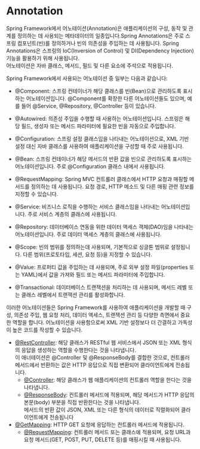 # Annotation

Spring Framework에서 어노테이션(Annotation)은 애플리케이션의 구성, 동작 및 관계를 정의하는 데 사용되는 메타데이터의 일종입니다.Spring Annotations은 주로 스프링 컴포넌트(빈)를
정의하거나 빈의 의존성을 주입하는 데 사용됩니다. Spring Annotations은 스프링의 IoC(Inversion of Control) 및 DI(Dependency Injection) 기능을 활용하기 위해
사용됩니다.<br>
어노테이션은 자바 클래스, 메서드, 필드 및 다른 요소에 주석으로 적용됩니다.

Spring Framework에서 사용되는 어노테이션 중 일부는 다음과 같습니다:

- @Component: 스프링 컨테이너가 해당 클래스를 빈(Bean)으로 관리하도록 표시하는 어노테이션입니다. @Component를 확장한 다른 어노테이션들도 있으며, 예를 들어 @Service,
  @Repository, @Controller 등이 있습니다.

- @Autowired: 의존성 주입을 수행할 때 사용하는 어노테이션입니다. 스프링은 해당 필드, 생성자 또는 메서드 파라미터에 필요한 빈을 자동으로 주입합니다.

- @Configuration: 스프링 설정 클래스임을 나타내는 어노테이션으로, XML 기반 설정 대신 자바 클래스를 사용하여 애플리케이션을 구성할 때 주로 사용됩니다.

- @Bean: 스프링 컨테이너가 해당 메서드의 반환 값을 빈으로 관리하도록 표시하는 어노테이션입니다. 주로 @Configuration 클래스 내에서 사용됩니다.

- @RequestMapping: Spring MVC 컨트롤러 클래스에서 HTTP 요청과 매핑할 메서드를 정의하는 데 사용됩니다. 요청 경로, HTTP 메소드 및 다른 매핑 관련 정보를 지정할 수 있습니다.

- @Service: 비즈니스 로직을 수행하는 서비스 클래스임을 나타내는 어노테이션입니다. 주로 서비스 계층의 클래스에 사용됩니다.

- @Repository: 데이터베이스 연동을 위한 데이터 액세스 객체(DAO)임을 나타내는 어노테이션입니다. 주로 데이터 액세스 계층의 클래스에 사용됩니다.

- @Scope: 빈의 범위를 정의하는데 사용되며, 기본적으로 싱글톤 범위로 설정됩니다. 다른 범위(프로토타입, 세션, 요청 등)을 지정할 수 있습니다.

- @Value: 프로퍼티 값을 주입하는 데 사용되며, 주로 외부 설정 파일(properties 또는 YAML)에서 값을 가져와 필드 또는 메서드 파라미터에 주입합니다.

- @Transactional: 데이터베이스 트랜잭션을 처리하는 데 사용되며, 메서드 레벨 또는 클래스 레벨에서 트랜잭션 관리를 활성화합니다.

이러한 어노테이션들은 Spring Framework를 사용하여 애플리케이션을 개발할 때 구성, 의존성 주입, 웹 요청 처리, 데이터 액세스, 트랜잭션 관리 등 다양한 측면에서 중요한 역할을 합니다. 어노테이션을
사용함으로써 XML 기반 설정보다 더 간결하고 가독성이 높은 코드를 작성할 수 있습니다.

- [@RestController](https://docs.spring.io/spring-framework/docs/current/javadoc-api/org/springframework/web/bind/annotation/RestController.html):
  해당 클래스가 RESTful 웹 서비스에서 JSON 또는 XML 형식의 응답을 생성하는 역할을 수행한다는 것을 나타냅니다.<br>
  이 애너테이션은 @Controller 및 @ResponseBody를 결합한 것으로, 컨트롤러 메서드에서 반환하는 값은 HTTP 응답으로 직접 변환되어 클라이언트에게 전송됩니다.
    - [@Controller](https://docs.spring.io/spring-framework/docs/current/javadoc-api/org/springframework/stereotype/Controller.html):
      해당 클래스가 웹 애플리케이션의 컨트롤러 역할을 한다는 것을 나타냅니다.
    - [@ResponseBody](https://docs.spring.io/spring-framework/docs/current/javadoc-api/org/springframework/web/bind/annotation/ResponseBody.html):
      컨트롤러 메서드에 적용되며, 해당 메서드가 HTTP 응답의 본문(body) 부분을 직접 반환한다는 것을 나타냅니다.<br>메서드의 반환 값이 JSON, XML 또는 다른 형식의 데이터로 직렬화되어
      클라이언트에게 전송됩니다
- [@GetMapping](https://docs.spring.io/spring-framework/docs/current/javadoc-api/org/springframework/web/bind/annotation/GetMapping.html):
  HTTP GET 요청에 응답하는 컨트롤러 메서드에 적용됩니다.
    - [@RequestMapping](https://docs.spring.io/spring-framework/docs/current/javadoc-api/org/springframework/web/bind/annotation/RequestMapping.html):
      컨트롤러 메서드 또는 클래스에 적용되며, 요청 URL과 요청 메서드(GET, POST, PUT, DELETE 등)를 매핑시킬 때 사용됩니다.